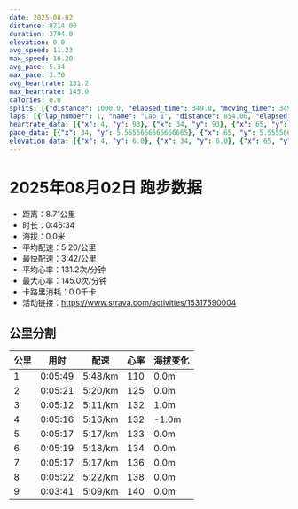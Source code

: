 ```yaml
---
date: 2025-08-02
distance: 8714.00
duration: 2794.0
elevation: 0.0
avg_speed: 11.23
max_speed: 16.20
avg_pace: 5.34
max_pace: 3.70
avg_heartrate: 131.2
max_heartrate: 145.0
calories: 0.0
splits: [{"distance": 1000.0, "elapsed_time": 349.0, "moving_time": 349.0, "average_speed": 2.87, "pace": 5.807212543554006, "average_heartrate": 110.53333333333333, "elevation_difference": 0.0, "split_number": 1}, {"distance": 1003.0, "elapsed_time": 321.0, "moving_time": 321.0, "average_speed": 3.12, "pace": 5.341891025641025, "average_heartrate": 125.9595015576324, "elevation_difference": 0.0, "split_number": 2}, {"distance": 1000.0, "elapsed_time": 312.0, "moving_time": 312.0, "average_speed": 3.21, "pace": 5.192118380062305, "average_heartrate": 132.1602564102564, "elevation_difference": 1.0, "split_number": 3}, {"distance": 999.0, "elapsed_time": 316.0, "moving_time": 316.0, "average_speed": 3.16, "pace": 5.274272151898733, "average_heartrate": 132.47151898734177, "elevation_difference": -1.0, "split_number": 4}, {"distance": 999.5, "elapsed_time": 317.0, "moving_time": 317.0, "average_speed": 3.15, "pace": 5.291015873015873, "average_heartrate": 133.52681388012618, "elevation_difference": 0.0, "split_number": 5}, {"distance": 1000.5, "elapsed_time": 319.0, "moving_time": 319.0, "average_speed": 3.14, "pace": 5.307866242038216, "average_heartrate": 134.48275862068965, "elevation_difference": 0.0, "split_number": 6}, {"distance": 999.0, "elapsed_time": 317.0, "moving_time": 317.0, "average_speed": 3.15, "pace": 5.291015873015873, "average_heartrate": 136.68454258675078, "elevation_difference": 0.0, "split_number": 7}, {"distance": 999.0, "elapsed_time": 322.0, "moving_time": 322.0, "average_speed": 3.1, "pace": 5.376354838709677, "average_heartrate": 138.58695652173913, "elevation_difference": 0.0, "split_number": 8}, {"distance": 714.0, "elapsed_time": 226.0, "moving_time": 221.0, "average_speed": 3.23, "pace": 5.159969040247677, "average_heartrate": 140.79646017699116, "elevation_difference": 0.0, "split_number": 9}]
laps: [{"lap_number": 1, "name": "Lap 1", "distance": 854.06, "elapsed_time": 300.0, "moving_time": 300.0, "average_speed": 2.85, "pace": 5.847964912280701, "average_heartrate": 108.9, "max_heartrate": 119, "start_date": "2025-08-02 17:35:47+00:00", "elevation_difference": 2.0}, {"lap_number": 2, "name": "Lap 2", "distance": 6500.0, "elapsed_time": 2064.0, "moving_time": 2064.0, "average_speed": 3.15, "pace": 5.291015873015873, "average_heartrate": 132.38666666666666, "max_heartrate": 141, "start_date": "2025-08-02 17:40:48+00:00", "elevation_difference": 6.0}, {"lap_number": 3, "name": "Lap 3", "distance": 939.41, "elapsed_time": 300.0, "moving_time": 300.0, "average_speed": 3.13, "pace": 5.32482428115016, "average_heartrate": 139.0, "max_heartrate": 142, "start_date": "2025-08-02 18:15:13+00:00", "elevation_difference": 0.0}, {"lap_number": 4, "name": "Lap 4", "distance": 420.86, "elapsed_time": 133.0, "moving_time": 130.0, "average_speed": 3.24, "pace": 5.144043209876543, "average_heartrate": 141.75, "max_heartrate": 145, "start_date": "2025-08-02 18:20:17+00:00", "elevation_difference": 0.0}]
heartrate_data: [{"x": 4, "y": 93}, {"x": 34, "y": 93}, {"x": 65, "y": 107}, {"x": 97, "y": 107}, {"x": 128, "y": 112}, {"x": 162, "y": 113}, {"x": 191, "y": 111}, {"x": 221, "y": 116}, {"x": 251, "y": 118}, {"x": 279, "y": 119}, {"x": 307, "y": 121}, {"x": 335, "y": 118}, {"x": 364, "y": 123}, {"x": 392, "y": 118}, {"x": 419, "y": 126}, {"x": 447, "y": 126}, {"x": 476, "y": 124}, {"x": 504, "y": 127}, {"x": 532, "y": 130}, {"x": 559, "y": 129}, {"x": 589, "y": 126}, {"x": 617, "y": 128}, {"x": 644, "y": 127}, {"x": 671, "y": 126}, {"x": 698, "y": 129}, {"x": 725, "y": 135}, {"x": 753, "y": 130}, {"x": 780, "y": 130}, {"x": 807, "y": 132}, {"x": 835, "y": 130}, {"x": 862, "y": 135}, {"x": 890, "y": 134}, {"x": 917, "y": 132}, {"x": 944, "y": 134}, {"x": 971, "y": 132}, {"x": 998, "y": 133}, {"x": 1025, "y": 130}, {"x": 1053, "y": 131}, {"x": 1080, "y": 135}, {"x": 1108, "y": 131}, {"x": 1136, "y": 132}, {"x": 1164, "y": 133}, {"x": 1192, "y": 137}, {"x": 1219, "y": 135}, {"x": 1247, "y": 130}, {"x": 1274, "y": 129}, {"x": 1301, "y": 133}, {"x": 1329, "y": 133}, {"x": 1356, "y": 134}, {"x": 1383, "y": 135}, {"x": 1411, "y": 132}, {"x": 1440, "y": 131}, {"x": 1467, "y": 133}, {"x": 1496, "y": 135}, {"x": 1523, "y": 136}, {"x": 1550, "y": 136}, {"x": 1578, "y": 133}, {"x": 1605, "y": 136}, {"x": 1633, "y": 134}, {"x": 1661, "y": 133}, {"x": 1690, "y": 133}, {"x": 1719, "y": 133}, {"x": 1747, "y": 132}, {"x": 1774, "y": 133}, {"x": 1802, "y": 138}, {"x": 1829, "y": 136}, {"x": 1857, "y": 136}, {"x": 1885, "y": 135}, {"x": 1912, "y": 135}, {"x": 1939, "y": 136}, {"x": 1967, "y": 137}, {"x": 1995, "y": 138}, {"x": 2022, "y": 137}, {"x": 2050, "y": 135}, {"x": 2078, "y": 135}, {"x": 2107, "y": 138}, {"x": 2134, "y": 138}, {"x": 2162, "y": 139}, {"x": 2189, "y": 134}, {"x": 2216, "y": 130}, {"x": 2244, "y": 141}, {"x": 2271, "y": 139}, {"x": 2300, "y": 138}, {"x": 2330, "y": 138}, {"x": 2357, "y": 133}, {"x": 2385, "y": 139}, {"x": 2415, "y": 142}, {"x": 2443, "y": 141}, {"x": 2471, "y": 137}, {"x": 2499, "y": 135}, {"x": 2527, "y": 139}, {"x": 2554, "y": 141}, {"x": 2581, "y": 138}, {"x": 2608, "y": 140}, {"x": 2637, "y": 139}, {"x": 2664, "y": 138}, {"x": 2694, "y": 140}, {"x": 2722, "y": 140}, {"x": 2749, "y": 142}, {"x": 2774, "y": 145}]
pace_data: [{"x": 34, "y": 5.5555666666666665}, {"x": 65, "y": 5.5555666666666665}, {"x": 97, "y": 5.747137931034483}, {"x": 128, "y": 5.5555666666666665}, {"x": 162, "y": 7.575772727272726}, {"x": 191, "y": 5.5555666666666665}, {"x": 221, "y": 5.747137931034483}, {"x": 251, "y": 7.246391304347826}, {"x": 279, "y": 5.208343749999999}, {"x": 307, "y": 5.376354838709677}, {"x": 335, "y": 5.208343749999999}, {"x": 364, "y": 5.208343749999999}, {"x": 392, "y": 5.208343749999999}, {"x": 419, "y": 5.376354838709677}, {"x": 447, "y": 5.208343749999999}, {"x": 476, "y": 6.6666799999999995}, {"x": 504, "y": 5.952392857142857}, {"x": 532, "y": 5.208343749999999}, {"x": 559, "y": 5.208343749999999}, {"x": 589, "y": 5.5555666666666665}, {"x": 617, "y": 5.208343749999999}, {"x": 644, "y": 5.208343749999999}, {"x": 671, "y": 4.901970588235294}, {"x": 698, "y": 5.050515151515151}, {"x": 725, "y": 4.901970588235294}, {"x": 753, "y": 5.050515151515151}, {"x": 780, "y": 5.376354838709677}, {"x": 807, "y": 5.376354838709677}, {"x": 835, "y": 4.901970588235294}, {"x": 862, "y": 5.208343749999999}, {"x": 890, "y": 5.050515151515151}, {"x": 917, "y": 5.208343749999999}, {"x": 944, "y": 4.901970588235294}, {"x": 971, "y": 4.901970588235294}, {"x": 998, "y": 5.5555666666666665}, {"x": 1025, "y": 5.5555666666666665}, {"x": 1053, "y": 4.504513513513513}, {"x": 1080, "y": 5.208343749999999}, {"x": 1108, "y": 4.629638888888889}, {"x": 1136, "y": 5.050515151515151}, {"x": 1164, "y": 5.208343749999999}, {"x": 1192, "y": 5.050515151515151}, {"x": 1219, "y": 5.747137931034483}, {"x": 1247, "y": 5.376354838709677}, {"x": 1274, "y": 5.5555666666666665}, {"x": 1301, "y": 5.5555666666666665}, {"x": 1329, "y": 4.629638888888889}, {"x": 1356, "y": 4.761914285714285}, {"x": 1383, "y": 5.5555666666666665}, {"x": 1411, "y": 4.504513513513513}, {"x": 1440, "y": 4.901970588235294}, {"x": 1467, "y": 5.376354838709677}, {"x": 1496, "y": 5.208343749999999}, {"x": 1523, "y": 5.208343749999999}, {"x": 1550, "y": 5.208343749999999}, {"x": 1578, "y": 5.208343749999999}, {"x": 1605, "y": 5.208343749999999}, {"x": 1633, "y": 5.376354838709677}, {"x": 1661, "y": 5.050515151515151}, {"x": 1690, "y": 5.376354838709677}, {"x": 1719, "y": 5.050515151515151}, {"x": 1747, "y": 5.208343749999999}, {"x": 1774, "y": 5.050515151515151}, {"x": 1802, "y": 5.208343749999999}, {"x": 1829, "y": 5.050515151515151}, {"x": 1857, "y": 5.376354838709677}, {"x": 1885, "y": 5.208343749999999}, {"x": 1912, "y": 4.901970588235294}, {"x": 1939, "y": 5.208343749999999}, {"x": 1967, "y": 5.5555666666666665}, {"x": 1995, "y": 5.952392857142857}, {"x": 2022, "y": 5.208343749999999}, {"x": 2050, "y": 5.747137931034483}, {"x": 2078, "y": 5.376354838709677}, {"x": 2107, "y": 5.5555666666666665}, {"x": 2134, "y": 5.208343749999999}, {"x": 2162, "y": 5.208343749999999}, {"x": 2189, "y": 5.376354838709677}, {"x": 2216, "y": 5.050515151515151}, {"x": 2244, "y": 5.376354838709677}, {"x": 2271, "y": 5.5555666666666665}, {"x": 2300, "y": 5.5555666666666665}, {"x": 2330, "y": 5.376354838709677}, {"x": 2357, "y": 5.747137931034483}, {"x": 2385, "y": 5.5555666666666665}, {"x": 2415, "y": 6.944458333333333}, {"x": 2443, "y": 5.5555666666666665}, {"x": 2471, "y": 5.208343749999999}, {"x": 2499, "y": 5.376354838709677}, {"x": 2527, "y": 5.5555666666666665}, {"x": 2554, "y": 4.761914285714285}, {"x": 2581, "y": 5.952392857142857}, {"x": 2608, "y": 5.208343749999999}, {"x": 2637, "y": 5.747137931034483}, {"x": 2664, "y": 5.050515151515151}, {"x": 2694, "y": 5.050515151515151}, {"x": 2722, "y": 6.172851851851851}, {"x": 2749, "y": 5.208343749999999}, {"x": 2774, "y": 4.761914285714285}]
elevation_data: [{"x": 4, "y": 6.0}, {"x": 34, "y": 6.0}, {"x": 65, "y": 6.0}, {"x": 97, "y": 6.0}, {"x": 128, "y": 6.0}, {"x": 162, "y": 6.0}, {"x": 191, "y": 5.0}, {"x": 221, "y": 6.0}, {"x": 251, "y": 6.0}, {"x": 279, "y": 6.0}, {"x": 307, "y": 6.0}, {"x": 335, "y": 6.0}, {"x": 364, "y": 6.0}, {"x": 392, "y": 6.0}, {"x": 419, "y": 6.0}, {"x": 447, "y": 6.0}, {"x": 476, "y": 6.0}, {"x": 504, "y": 5.0}, {"x": 532, "y": 6.0}, {"x": 559, "y": 5.0}, {"x": 589, "y": 6.0}, {"x": 617, "y": 6.0}, {"x": 644, "y": 6.0}, {"x": 671, "y": 6.0}, {"x": 698, "y": 6.0}, {"x": 725, "y": 6.0}, {"x": 753, "y": 6.0}, {"x": 780, "y": 6.0}, {"x": 807, "y": 5.0}, {"x": 835, "y": 6.0}, {"x": 862, "y": 6.0}, {"x": 890, "y": 7.0}, {"x": 917, "y": 7.0}, {"x": 944, "y": 7.0}, {"x": 971, "y": 7.0}, {"x": 998, "y": 7.0}, {"x": 1025, "y": 6.0}, {"x": 1053, "y": 6.0}, {"x": 1080, "y": 6.0}, {"x": 1108, "y": 6.0}, {"x": 1136, "y": 6.0}, {"x": 1164, "y": 6.0}, {"x": 1192, "y": 7.0}, {"x": 1219, "y": 7.0}, {"x": 1247, "y": 7.0}, {"x": 1274, "y": 7.0}, {"x": 1301, "y": 6.0}, {"x": 1329, "y": 6.0}, {"x": 1356, "y": 6.0}, {"x": 1383, "y": 6.0}, {"x": 1411, "y": 6.0}, {"x": 1440, "y": 6.0}, {"x": 1467, "y": 6.0}, {"x": 1496, "y": 6.0}, {"x": 1523, "y": 6.0}, {"x": 1550, "y": 7.0}, {"x": 1578, "y": 6.0}, {"x": 1605, "y": 6.0}, {"x": 1633, "y": 6.0}, {"x": 1661, "y": 6.0}, {"x": 1690, "y": 6.0}, {"x": 1719, "y": 6.0}, {"x": 1747, "y": 6.0}, {"x": 1774, "y": 5.0}, {"x": 1802, "y": 6.0}, {"x": 1829, "y": 6.0}, {"x": 1857, "y": 6.0}, {"x": 1885, "y": 6.0}, {"x": 1912, "y": 6.0}, {"x": 1939, "y": 5.0}, {"x": 1967, "y": 5.0}, {"x": 1995, "y": 5.0}, {"x": 2022, "y": 6.0}, {"x": 2050, "y": 6.0}, {"x": 2078, "y": 6.0}, {"x": 2107, "y": 6.0}, {"x": 2134, "y": 6.0}, {"x": 2162, "y": 7.0}, {"x": 2189, "y": 6.0}, {"x": 2216, "y": 6.0}, {"x": 2244, "y": 6.0}, {"x": 2271, "y": 6.0}, {"x": 2300, "y": 6.0}, {"x": 2330, "y": 6.0}, {"x": 2357, "y": 6.0}, {"x": 2385, "y": 6.0}, {"x": 2415, "y": 6.0}, {"x": 2443, "y": 7.0}, {"x": 2471, "y": 7.0}, {"x": 2499, "y": 7.0}, {"x": 2527, "y": 6.0}, {"x": 2554, "y": 6.0}, {"x": 2581, "y": 6.0}, {"x": 2608, "y": 6.0}, {"x": 2637, "y": 6.0}, {"x": 2664, "y": 6.0}, {"x": 2694, "y": 6.0}, {"x": 2722, "y": 6.0}, {"x": 2749, "y": 7.0}, {"x": 2774, "y": 7.0}]
---
```


# 2025年08月02日 跑步数据

- 距离：8.71公里
- 时长：0:46:34
- 海拔：0.0米
- 平均配速：5:20/公里
- 最快配速：3:42/公里
- 平均心率：131.2次/分钟
- 最大心率：145.0次/分钟
- 卡路里消耗：0.0千卡
- 活动链接：https://www.strava.com/activities/15317590004

## 公里分割

| 公里 | 用时 | 配速 | 心率 | 海拔变化 |
|------|------|------|------|------|
| 1 | 0:05:49 | 5:48/km | 110 | 0.0m |
| 2 | 0:05:21 | 5:20/km | 125 | 0.0m |
| 3 | 0:05:12 | 5:11/km | 132 | 1.0m |
| 4 | 0:05:16 | 5:16/km | 132 | -1.0m |
| 5 | 0:05:17 | 5:17/km | 133 | 0.0m |
| 6 | 0:05:19 | 5:18/km | 134 | 0.0m |
| 7 | 0:05:17 | 5:17/km | 136 | 0.0m |
| 8 | 0:05:22 | 5:22/km | 138 | 0.0m |
| 9 | 0:03:41 | 5:09/km | 140 | 0.0m |

